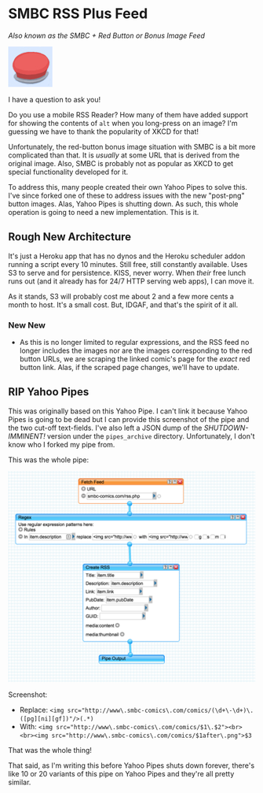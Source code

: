 # SMBC RSS Plus Feed

*Also known as the SMBC + Red Button or Bonus Image Feed*

![](readme/button.jpg)

I have a question to ask you!

Do you use a mobile RSS Reader? How many of them have added support for showing the contents of `alt` when you long-press on an image? I'm guessing we have to thank the popularity of XKCD for that!

Unfortunately, the red-button bonus image situation with SMBC is a bit more complicated than that. It is *usually* at some URL that is derived from the original image. Also, SMBC is probably not as popular as XKCD to get special functionality developed for it.

To address this, many people created their own Yahoo Pipes to solve this. I've since forked one of these to address issues with the new "post-png" button images. Alas, Yahoo Pipes is shutting down. As such, this whole operation is going to need a new implementation. This is it.

## Rough New Architecture

It's just a Heroku app that has no dynos and the Heroku scheduler addon running a script every 10 minutes. Still free, still constantly available. Uses S3 to serve and for persistence. KISS, never worry. When *their* free lunch runs out (and it already has for 24/7 HTTP serving web apps), I can move it.

As it stands, S3 will probably cost me about 2 and a few more cents a month to host. It's a small cost. But, IDGAF, and that's the spirit of it all.

### New New

* As this is no longer limited to regular expressions, and the RSS feed no longer includes the images nor are the images corresponding to the red button URLs, we are scraping the linked comic's page for the *exact* red button link. Alas, if the scraped page changes, we'll have to update.

## RIP Yahoo Pipes

This was originally based on this Yahoo Pipe. I can't link it because Yahoo Pipes is going to be dead but I can provide this screenshot of the pipe and the two cut-off text-fields. I've also left a JSON dump of the *SHUTDOWN-IMMINENT!* version under the `pipes_archive` directory. Unfortunately, I don't know who I forked my pipe from.

This was the whole pipe:

![](readme/original_pipe.png)

Screenshot:

* Replace: `<img src="http://www\.smbc-comics\.com/comics/(\d+\-\d+)\.([pg][ni][gf])"/>(.*)`
* With: `<img src="http://www\.smbc-comics\.com/comics/$1\.$2"><br><br><img src="http://www\.smbc-comics\.com/comics/$1after\.png">$3`

That was the whole thing!

That said, as I'm writing this before Yahoo Pipes shuts down forever, there's like 10 or 20 variants of this pipe on Yahoo Pipes and they're all pretty similar.
